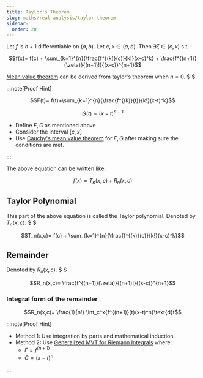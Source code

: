 ```yaml
---
title: Taylor's Theorem
slug: maths/real-analysis/taylor-theorem
sidebar:
  order: 20
---
```


Let $f$ is $n+1$ differentiable on $(a,b)$. Let $c,x \in (a,b)$. Then
$\exists \zeta \in (c,x) \text{ s.t. }$:

```math
f(x)=
f(c)
+
\sum_{k=1}^{n}{\frac{f^{(k)}(c)}{k!}(x-c)^k}
+
\frac{f^{(n+1)}(\zeta)}{(n+1)!}{(x-c)}^{n+1}
```

[Mean value theorem](/maths/real-analysis/other-theorems/#mean-value-theorem)
can be derived from taylor's theorem when $n=0$. $ $

:::note[Proof Hint]

```math
F(t)= f(t)+\sum_{k=1}^{n}{\frac{f^{(k)}(t)}{k!}(x-t)^k}
```

```math
G(t)=(x-t)^{n+1}
```

- Define $F,G$ as mentioned above
- Consider the interval $[c,x]$
- Use
  [Cauchy's mean value theorem](/maths/real-analysis/other-theorems/#cauchys-mean-value-theorem)
  for $F,G$ after making sure the conditions are met.

:::

The above equation can be written like:

```math
f(x)=T_n(x,c)+R_n(x,c)
```

## Taylor Polynomial

This part of the above equation is called the Taylor polynomial. Denoted by
$T_n(x,c)$. $ $

```math
T_n(x,c)=
f(c)
+
\sum_{k=1}^{n}{\frac{f^{(k)}(c)}{k!}(x-c)^k}
```

## Remainder

Denoted by $R_n(x,c)$. $ $

```math
R_n(x,c)=
\frac{f^{(n+1)}(\zeta)}{(n+1)!}{(x-c)}^{n+1}
```

### Integral form of the remainder

```math
R_n(x,c)=
\frac{1}{n!}
\int_c^x{f^{(n+1)}(t)(x-t)^n}\text{d}t
```

:::note[Proof Hint]

- Method 1: Use integration by parts and mathematical induction.
- Method 2: Use
  [Generalized MVT for Riemann Integrals](/maths/real-analysis/other-theorems/#generalized-mvt-for-riemann-integrals)
  where:
  - $F=f^{(n+1)}$
  - $G=(x-t)^n$

:::
